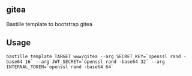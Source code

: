## gitea
Bastille template to bootstrap gitea

## Usage
```shell
bastille template TARGET www/gitea --arg SECRET_KEY=`openssl rand -base64 16` --arg JWT_SECRET=`openssl rand -base64 32` --arg INTERNAL_TOKEN=`openssl rand -base64 64`
```
